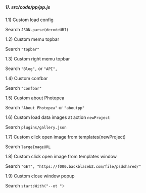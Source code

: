 ##### 1). src/code/pp/pp.js

1.1) Custom load config

Search `JSON.parse(decodeURI(`

1.2) Custom memu topbar

Search `"topbar"`

1.3) Custom right memu topbar

Search `"Blog",` or `"API",`

1.4) Custom confbar

Search `"confbar"`

1.5) Custom about Photopea

Search `"About Photopea"` or `"aboutpp"`

1.6) Custom load data images at action `newProject`

Search `plugins/gallery.json`

1.7) Custom click open image from templates(newProject)

Search `largeImageURL`

1.8) Custom click open image from templates window

Search `"GET", "https://f000.backblazeb2.com/file/psdshared/"`

1.9) Custom close window popup

Search `startsWith("--ot ")`